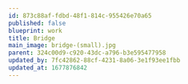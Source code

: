 ```yaml
---
id: 873c88af-fdbd-48f1-814c-955426e70a65
published: false
blueprint: work
title: Bridge
main_image: bridge-(small).jpg
parent: 324c00d9-c920-43dc-a796-b3e595477958
updated_by: 7fc42862-88cf-4231-8a06-3e1f93ee1fbb
updated_at: 1677876842
---
```

